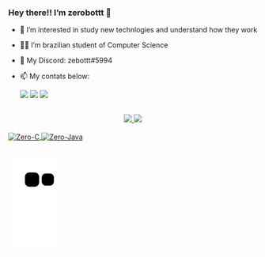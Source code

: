 ### Hey there!! I’m zerobottt 👋
- 🌱 I’m interested in study new technlogies and understand how they work
- 👨‍💻 I’m brazilian student of Computer Science
- 🤖 My Discord: zebottt#5994
- 📫 My contats below:
  
  <a href="https://www.instagram.com/zerobottt/" target="_blank"><img src="https://img.shields.io/badge/-Instagram-%23E4405F?style=for-the-badge&logo=instagram&logoColor=white" target="_blank"></a>
  <a href = "mailto:joserobertomi1203@gmail.com"><img src="https://img.shields.io/badge/-Gmail-%23333?style=for-the-badge&logo=gmail&logoColor=white" target="_blank"></a>
  <a href="https://www.linkedin.com/in/jose-roberto-mendonca-inacio-b41581245" target="_blank"><img src="https://img.shields.io/badge/-LinkedIn-%230077B5?style=for-the-badge&logo=linkedin&logoColor=white" target="_blank"></a> 

##

<div align="center">
  <a href="https://github.com/zerobottt">
  <img height="130em" src="https://github-readme-stats.vercel.app/api?username=zerobottt&show_icons=true&theme=dark&include_all_commits=true&count_private=true"/>
  <img height="130em" src="https://github-readme-stats.vercel.app/api/top-langs/?username=zerobottt&layout=compact&langs_count=7&theme=dark"/>
</div>
<div style="display: inline_block"><br>
  <img align="center" alt="Zero-C" height="60" width="80" src="https://cdn.jsdelivr.net/gh/devicons/devicon/icons/c/c-original.svg">
  <img align="center" alt="Zero-Java" height="60" width="80" src="https://cdn.jsdelivr.net/gh/devicons/devicon/icons/java/java-original.svg">
</div>
  
##
 
<div> 

  ![Snake animation](https://github.com/rafaballerini/rafaballerini/blob/output/github-contribution-grid-snake.svg)
 
</div>



<!---
zerobottt/zerobottt is a ✨ special ✨ repository because its `README.md` (this file) appears on your GitHub profile.
You can click the Preview link to take a look at your changes.
--->
